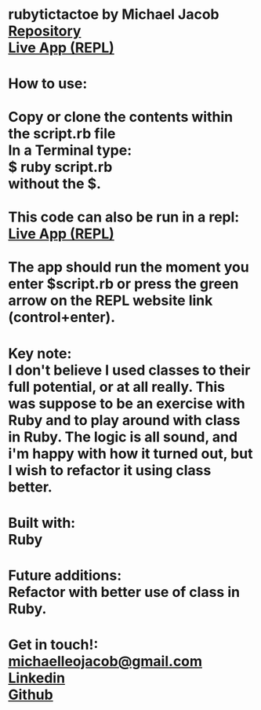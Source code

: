 # rubytictactoe by Michael Jacob<br><a href="https://github.com/Michaelleojacob/rubytictactoe" target="_blank">Repository</a><br><a href="https://replit.com/@Michaelleojacob/rubytictactoe#main.rb" target="blank">Live App (REPL)</a>

# How to use:<br><br>Copy or clone the contents within the script.rb file<br>In a Terminal type:<br>$ ruby script.rb<br> without the $.<br><br>This code can also be run in a repl:<br><a href="https://replit.com/@Michaelleojacob/rubytictactoe#main.rb" target="blank">Live App (REPL)</a><br><br>The app should run the moment you enter $script.rb or press the green arrow on the REPL website link (control+enter).

# Key note:<br>I don't believe I used classes to their full potential, or at all really. This was suppose to be an exercise with Ruby and to play around with class in Ruby. The logic is all sound, and i'm happy with how it turned out, but I wish to refactor it using class better.

# Built with:<br>Ruby

# Future additions:<br>Refactor with better use of class in Ruby.

# Get in touch!:<br> michaelleojacob@gmail.com<br><a href="https://www.linkedin.com/public-profile/in/michael-leo-jacob" target="_blank">Linkedin</a><br><a href="https://https://github.com/Michaelleojacob" target="_blank">Github</a>
